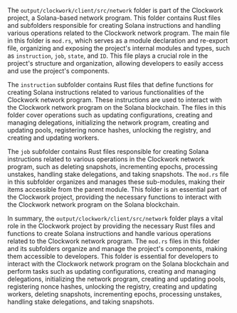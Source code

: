 The `output/clockwork/client/src/network` folder is part of the Clockwork project, a Solana-based network program. This folder contains Rust files and subfolders responsible for creating Solana instructions and handling various operations related to the Clockwork network program. The main file in this folder is `mod.rs`, which serves as a module declaration and re-export file, organizing and exposing the project's internal modules and types, such as `instruction`, `job`, `state`, and `ID`. This file plays a crucial role in the project's structure and organization, allowing developers to easily access and use the project's components.

The `instruction` subfolder contains Rust files that define functions for creating Solana instructions related to various functionalities of the Clockwork network program. These instructions are used to interact with the Clockwork network program on the Solana blockchain. The files in this folder cover operations such as updating configurations, creating and managing delegations, initializing the network program, creating and updating pools, registering nonce hashes, unlocking the registry, and creating and updating workers.

The `job` subfolder contains Rust files responsible for creating Solana instructions related to various operations in the Clockwork network program, such as deleting snapshots, incrementing epochs, processing unstakes, handling stake delegations, and taking snapshots. The `mod.rs` file in this subfolder organizes and manages these sub-modules, making their items accessible from the parent module. This folder is an essential part of the Clockwork project, providing the necessary functions to interact with the Clockwork network program on the Solana blockchain.

In summary, the `output/clockwork/client/src/network` folder plays a vital role in the Clockwork project by providing the necessary Rust files and functions to create Solana instructions and handle various operations related to the Clockwork network program. The `mod.rs` files in this folder and its subfolders organize and manage the project's components, making them accessible to developers. This folder is essential for developers to interact with the Clockwork network program on the Solana blockchain and perform tasks such as updating configurations, creating and managing delegations, initializing the network program, creating and updating pools, registering nonce hashes, unlocking the registry, creating and updating workers, deleting snapshots, incrementing epochs, processing unstakes, handling stake delegations, and taking snapshots.
